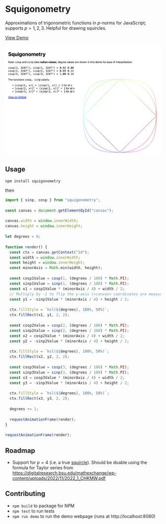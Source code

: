 # Squigonometry

Approximations of trigonometric functions in $p$-norms for JavaScript; supports $p = 1, 2, 3$. Helpful for drawing squircles.

[View Demo](https://squigonometry.natecation.xyz)

<img src="./demo.png" >

## Usage

```
npm install squigonometry
```

then

```ts
import { sinp, cosp } from "squigonometry";

const canvas = document.getElementById("canvas");

canvas.width = window.innerWidth;
canvas.height = window.innerHeight;

let degrees = 0;

function render() {
  const ctx = canvas.getContext("2d");
  const width = window.innerWidth;
  const height = window.innerHeight;
  const minorAxis = Math.min(width, height);

  const cosp1Value = cosp(1, (degrees / 180) * Math.PI);
  const sinp1Value = sinp(1, (degrees / 180) * Math.PI);
  const x1 = cosp1Value * (minorAxis / 4) + width / 2;
  // Multiply by -1 to flip the y-axis (<canvas> coordinates are measured top-down)
  const y1 = -sinp1Value * (minorAxis / 4) + height / 2;

  ctx.fillStyle = `hsl(${degrees}, 100%, 50%)`;
  ctx.fillRect(x1, y1, 2, 2);

  const cosp2Value = cosp(2, (degrees / 180) * Math.PI);
  const sinp2Value = sinp(2, (degrees / 180) * Math.PI);
  const x2 = cosp2Value * (minorAxis / 4) + width / 2;
  const y2 = -sinp2Value * (minorAxis / 4) + height / 2;

  ctx.fillStyle = `hsl(${degrees}, 100%, 50%)`;
  ctx.fillRect(x2, y2, 2, 2);

  const cosp3Value = cosp(3, (degrees / 180) * Math.PI);
  const sinp3Value = sinp(3, (degrees / 180) * Math.PI);
  const x3 = cosp3Value * (minorAxis / 4) + width / 2;
  const y3 = -sinp3Value * (minorAxis / 4) + height / 2;

  ctx.fillStyle = `hsl(${degrees}, 100%, 50%)`;
  ctx.fillRect(x3, y3, 2, 2);

  degrees += 1;

  requestAnimationFrame(render);
}

requestAnimationFrame(render);
```

## Roadmap

- Support for $p = 4$ (i.e. a true [squircle](https://en.wikipedia.org/wiki/Squircle)). Should be doable using the formula for Taylor series from https://digitalresearch.bsu.edu/mathexchange/wp-content/uploads/2022/11/2022_1_CHKMW.pdf

## Contributing

- `npm build` to package for NPM
- `npm test` to run tests
- `npm run demo` to run the demo webpage (runs at http://localhost:8080)
